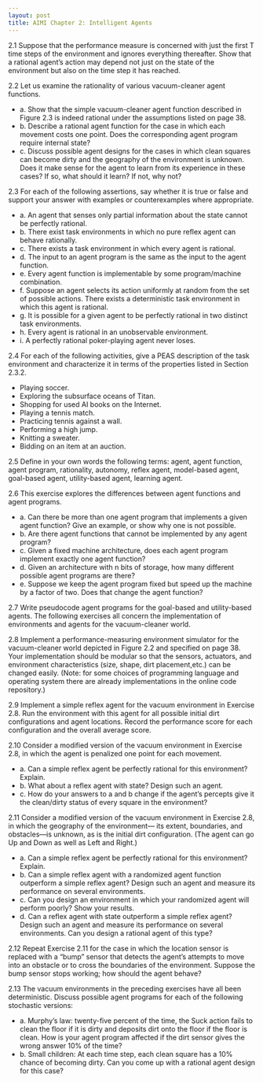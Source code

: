 ```yaml
---
layout: post
title: AIMI Chapter 2: Intelligent Agents
---
```


2.1 Suppose that the performance measure is concerned with just the first T time steps of
the environment and ignores everything thereafter. Show that a rational agent’s action may
depend not just on the state of the environment but also on the time step it has reached.

2.2 Let us examine the rationality of various vacuum-cleaner agent functions.
* a. Show that the simple vacuum-cleaner agent function described in Figure 2.3 is indeed
	 rational under the assumptions listed on page 38.
* b. Describe a rational agent function for the case in which each movement costs one point.
	 Does the corresponding agent program require internal state?
* c. Discuss possible agent designs for the cases in which clean squares can become dirty
	 and the geography of the environment is unknown. Does it make sense for the agent to
	 learn from its experience in these cases? If so, what should it learn? If not, why not?

2.3 For each of the following assertions, say whether it is true or false and support your
	answer with examples or counterexamples where appropriate.
* a. An agent that senses only partial information about the state cannot be perfectly rational.
* b. There exist task environments in which no pure reflex agent can behave rationally.
* c. There exists a task environment in which every agent is rational.
* d. The input to an agent program is the same as the input to the agent function.
* e. Every agent function is implementable by some program/machine combination.
* f. Suppose an agent selects its action uniformly at random from the set of possible actions.
	 There exists a deterministic task environment in which this agent is rational.
* g. It is possible for a given agent to be perfectly rational in two distinct task environments.
* h. Every agent is rational in an unobservable environment.
* i. A perfectly rational poker-playing agent never loses.

2.4 For each of the following activities, give a PEAS description of the task environment
and characterize it in terms of the properties listed in Section 2.3.2.
* Playing soccer.
* Exploring the subsurface oceans of Titan.
* Shopping for used AI books on the Internet.
* Playing a tennis match.
* Practicing tennis against a wall.
* Performing a high jump.
* Knitting a sweater.
* Bidding on an item at an auction.

2.5 Define in your own words the following terms: agent, agent function, agent program, rationality, 
	autonomy, reflex agent, model-based agent, goal-based agent, utility-based agent, learning agent.

2.6 This exercise explores the differences between agent functions and agent programs.
* a. Can there be more than one agent program that implements a given agent function? Give an example, or show why one is not possible.
* b. Are there agent functions that cannot be implemented by any agent program?
* c. Given a fixed machine architecture, does each agent program implement exactly one agent function?
* d. Given an architecture with n bits of storage, how many different possible agent programs are there?
* e. Suppose we keep the agent program fixed but speed up the machine by a factor of two. Does that change the agent function?

2.7 Write pseudocode agent programs for the goal-based and utility-based agents.
The following exercises all concern the implementation of environments and agents for the
vacuum-cleaner world.

2.8 Implement a performance-measuring environment simulator for the vacuum-cleaner world depicted in Figure 2.2 and specified on page 38. 
	Your implementation should be modular so that the sensors, actuators, and environment characteristics (size, shape, dirt placement,etc.) 
	can be changed easily. (Note: for some choices of programming language and operating system there are already implementations in the online code repository.)
	
2.9 Implement a simple reflex agent for the vacuum environment in Exercise 2.8. Run the
	environment with this agent for all possible initial dirt configurations and agent locations.
	Record the performance score for each configuration and the overall average score.

2.10 Consider a modified version of the vacuum environment in Exercise 2.8, in which the
	 agent is penalized one point for each movement.
* a. Can a simple reflex agent be perfectly rational for this environment? Explain.
* b. What about a reflex agent with state? Design such an agent.
* c. How do your answers to a and b change if the agent’s percepts give it the clean/dirty status of every square in the environment?

2.11 Consider a modified version of the vacuum environment in Exercise 2.8, in which the geography of the environment—
	 its extent, boundaries, and obstacles—is unknown, as is the initial dirt configuration. (The agent can go Up and Down as well as Left and Right.)
* a. Can a simple reflex agent be perfectly rational for this environment? Explain.
* b. Can a simple reflex agent with a randomized agent function outperform a simple reflex agent? Design such an agent and measure its performance on several environments.
* c. Can you design an environment in which your randomized agent will perform poorly? Show your results.
* d. Can a reflex agent with state outperform a simple reflex agent? Design such an agent and measure its performance on several environments. 
	 Can you design a rational agent of this type?
	 
2.12 Repeat Exercise 2.11 for the case in which the location sensor is replaced with a “bump” sensor that detects the agent’s 
	 attempts to move into an obstacle or to cross the boundaries of the environment. Suppose the bump sensor stops working; how should the agent behave?

2.13 The vacuum environments in the preceding exercises have all been deterministic. Discuss possible agent programs for each of the following stochastic versions:
* a. Murphy’s law: twenty-five percent of the time, the Suck action fails to clean the floor if it is dirty and deposits dirt onto the floor if the floor is clean. 
	 How is your agent program affected if the dirt sensor gives the wrong answer 10% of the time?
* b. Small children: At each time step, each clean square has a 10% chance of becoming dirty. Can you come up with a rational agent design for this case?